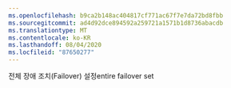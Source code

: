 ```yaml
---
ms.openlocfilehash: b9ca2b148ac404817cf771ac67f7e7da72bd8fbb
ms.sourcegitcommit: ad4d92dce894592a259721a1571b1d8736abacdb
ms.translationtype: MT
ms.contentlocale: ko-KR
ms.lasthandoff: 08/04/2020
ms.locfileid: "87650277"
---
```

<span data-ttu-id="1bcd6-101">전체 장애 조치(Failover) 설정</span><span class="sxs-lookup"><span data-stu-id="1bcd6-101">entire failover set</span></span>
